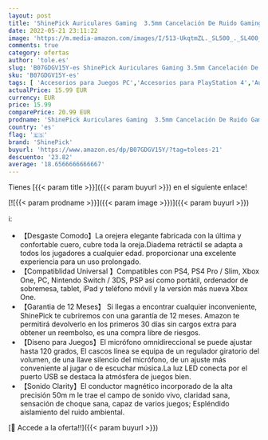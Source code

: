 ```yaml
---
layout: post
title: 'ShinePick Auriculares Gaming  3.5mm Cancelación De Ruido Gaming Headset  Juego Auriculares con Micrófono para Nintendo Switch Xbox One PS4 Portátil Mac Tablet  Rojo '
date: 2022-05-21 23:11:22
image: 'https://m.media-amazon.com/images/I/513-UkqtmZL._SL500_._SL400_.jpg'
comments: true
category: ofertas
author: 'tole.es'
slug: 'B07GDGV15Y-es ShinePick Auriculares Gaming 3.5mm Cancelación De Ruido...'
sku: 'B07GDGV15Y-es'
tags: [ 'Accesorios para Juegos PC','Accesorios para PlayStation 4','Auriculares gaming con micrófono para PlayStation 4','Electrónica','Hardware y juegos para PlayStation 4','Juegos y Accesorios para PC','Videojuegos','nintendo','ps4','shinepick','xbox','🇪🇸', ]
actualPrice: 15.99 EUR
currency: EUR
price: 15.99
comparePrice: 20.99 EUR
prodname: 'ShinePick Auriculares Gaming  3.5mm Cancelación De Ruido Gaming Headset  Juego Auriculares con Micrófono para Nintendo Switch Xbox One PS4 Portátil Mac Tablet  Rojo '
country: 'es'
flag: '🇪🇸'
brand: 'ShinePick'
buyurl: 'https://www.amazon.es/dp/B07GDGV15Y/?tag=tolees-21'
descuento: '23.82'
average: '18.6566666666667'
---
```


Tienes [{{< param title >}}]({{< param buyurl >}}) en el siguiente enlace!

[![{{< param prodname >}}]({{< param image >}})]({{< param buyurl >}})

ℹ️:

- 【Desgaste Comodo】La orejera elegante fabricada con la última y confortable cuero, cubre toda la oreja.Diadema retráctil se adapta a todos los jugadores a cualquier edad. proporcionar una excelente experiencia para un uso prolongado.
- 【Compatiblidad Universal 】Compatibles con PS4, PS4 Pro / Slim, Xbox One, PC, Nintendo Switch / 3DS, PSP así como portátil, ordenador de sobremesa, tablet, iPad y teléfono móvil y la versión más nueva Xbox One.
- 【Garantia de 12 Meses】 Si llegas a encontrar cualquier inconveniente, ShinePick te cubriremos con una garantía de 12 meses. Amazon te permitirá devolverlo en los primeros 30 días sin cargos extra para obtener un reembolso, es una compra libre de riesgos.
- 【Diseno para Juegos】El micrófono omnidireccional se puede ajustar hasta 120 grados, El cascos línea se equipa de un regulador giratorio del volumen, de una llave silencio del micrófono, de un ajuste más conveniente al jugar o de escuchar música.La luz LED conecta por el puerto USB se destaca la atmósfera de juegos bien.
- 【Sonido Clarity】El conductor magnético incorporado de la alta precisión 50m m le trae el campo de sonido vivo, claridad sana, sensación de choque sana, capaz de varios juegos; Espléndido aislamiento del ruido ambiental.

[🛒 Accede a la oferta!!]({{< param buyurl >}})
